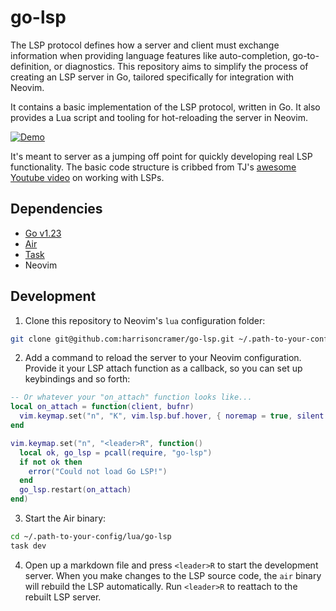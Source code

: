 # go-lsp

The LSP protocol defines how a server and client must exchange information when providing language features like auto-completion, go-to-definition, or diagnostics. This repository aims to simplify the process of creating an LSP server in Go, tailored specifically for integration with Neovim.

It contains a basic implementation of the LSP protocol, written in Go. It also provides a Lua script and tooling for hot-reloading the server in Neovim.

[![Demo](https://hjc-public.s3.amazonaws.com/lsp-preview.png)](https://hjc-public.s3.amazonaws.com/lsp-demo.mp4)

It's meant to server as a jumping off point for quickly developing real LSP functionality. The basic code structure is cribbed from TJ's [awesome Youtube video](https://www.youtube.com/watch?v=YsdlcQoHqPY&ab_channel=TJDeVries) on working with LSPs.

## Dependencies

- [Go v1.23](https://go.dev/)
- [Air](https://github.com/air-verse/air)
- [Task](https://github.com/go-task/task)
- Neovim

## Development

1. Clone this repository to Neovim's `lua` configuration folder:

```bash
git clone git@github.com:harrisoncramer/go-lsp.git ~/.path-to-your-config/lua/
```

2. Add a command to reload the server to your Neovim configuration. Provide it your LSP attach function as a callback, so you can set up keybindings and so forth:

```lua
-- Or whatever your "on_attach" function looks like...
local on_attach = function(client, bufnr)
  vim.keymap.set("n", "K", vim.lsp.buf.hover, { noremap = true, silent = true })
end

vim.keymap.set("n", "<leader>R", function()
  local ok, go_lsp = pcall(require, "go-lsp")
  if not ok then
    error("Could not load Go LSP!")
  end
  go_lsp.restart(on_attach)
end)
```

3. Start the Air binary:

```bash
cd ~/.path-to-your-config/lua/go-lsp
task dev
```

4. Open up a markdown file and press `<leader>R` to start the development server. When you make changes to the LSP source code, the `air` binary will rebuild the LSP automatically. Run `<leader>R` to reattach to the rebuilt LSP server.

